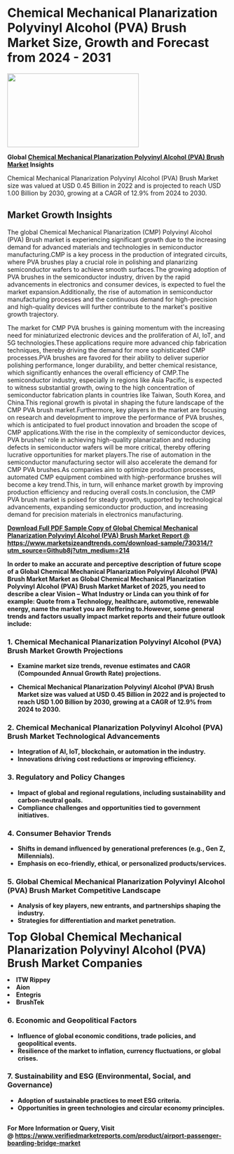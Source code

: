 <H1>Chemical Mechanical Planarization Polyvinyl Alcohol (PVA) Brush Market Size, Growth and Forecast from 2024 - 2031</H1><img class="aligncenter size-medium wp-image-584254" src="https://thirdeyenews.in/wp-content/uploads/2024/09/Global-Market-Research-300x168.jpeg" alt="" width="300" height="168" /><p><strong>Global&nbsp;<a href="https://www.marketsizeandtrends.com/download-sample/730314/?utm_source=Github8j?utm_medium=214">Chemical Mechanical Planarization Polyvinyl Alcohol (PVA) Brush Market</a> Insights</strong></p><p>Chemical Mechanical Planarization Polyvinyl Alcohol (PVA) Brush Market size was valued at USD 0.45 Billion in 2022 and is projected to reach USD 1.00 Billion by 2030, growing at a CAGR of 12.9% from 2024 to 2030.</p><p><h2>Market Growth Insights</h2> <p>The global Chemical Mechanical Planarization (CMP) Polyvinyl Alcohol (PVA) Brush market is experiencing significant growth due to the increasing demand for advanced materials and technologies in semiconductor manufacturing.CMP is a key process in the production of integrated circuits, where PVA brushes play a crucial role in polishing and planarizing semiconductor wafers to achieve smooth surfaces.The growing adoption of PVA brushes in the semiconductor industry, driven by the rapid advancements in electronics and consumer devices, is expected to fuel the market expansion.Additionally, the rise of automation in semiconductor manufacturing processes and the continuous demand for high-precision and high-quality devices will further contribute to the market's positive growth trajectory.</p> <p><strong><a href="download-sample-link"></a></strong></p> <p>The market for CMP PVA brushes is gaining momentum with the increasing need for miniaturized electronic devices and the proliferation of AI, IoT, and 5G technologies.These applications require more advanced chip fabrication techniques, thereby driving the demand for more sophisticated CMP processes.PVA brushes are favored for their ability to deliver superior polishing performance, longer durability, and better chemical resistance, which significantly enhances the overall efficiency of CMP.The semiconductor industry, especially in regions like Asia Pacific, is expected to witness substantial growth, owing to the high concentration of semiconductor fabrication plants in countries like Taiwan, South Korea, and China.This regional growth is pivotal in shaping the future landscape of the CMP PVA brush market.Furthermore, key players in the market are focusing on research and development to improve the performance of PVA brushes, which is anticipated to fuel product innovation and broaden the scope of CMP applications.With the rise in the complexity of semiconductor devices, PVA brushes' role in achieving high-quality planarization and reducing defects in semiconductor wafers will be more critical, thereby offering lucrative opportunities for market players.The rise of automation in the semiconductor manufacturing sector will also accelerate the demand for CMP PVA brushes.As companies aim to optimize production processes, automated CMP equipment combined with high-performance brushes will become a key trend.This, in turn, will enhance market growth by improving production efficiency and reducing overall costs.In conclusion, the CMP PVA brush market is poised for steady growth, supported by technological advancements, expanding semiconductor production, and increasing demand for precision materials in electronics manufacturing.</p> <p><strong><a href="get-more-link"></p><p><span class=""><strong>Download Full PDF Sample Copy of Global Chemical Mechanical Planarization Polyvinyl Alcohol (PVA) Brush Market Report</strong> @ <a href="https://www.marketsizeandtrends.com/download-sample/730314/?utm_source=Github8j?utm_medium=214" target="_blank">https://www.marketsizeandtrends.com/download-sample/730314/?utm_source=Github8j?utm_medium=214</a></span></p><p>In order to make an accurate and perceptive description of future scope of a Global&nbsp;Chemical Mechanical Planarization Polyvinyl Alcohol (PVA) Brush Market Market as Global&nbsp;Chemical Mechanical Planarization Polyvinyl Alcohol (PVA) Brush Market Market of 2025, you need to describe a clear Vision &ndash; What Industry or Linda can you think of for example: Quote from a Technology, healthcare, automotive, renewable energy, name the market you are Reffering to.However, some general trends and factors usually impact market reports and their future outlook include:</p><h3>1.&nbsp;<strong>Chemical Mechanical Planarization Polyvinyl Alcohol (PVA) Brush Market Growth Projections</strong></h3><ul><li>Examine market size trends, revenue estimates and CAGR (Compounded Annual Growth Rate) projections.</li><li><p>Chemical Mechanical Planarization Polyvinyl Alcohol (PVA) Brush Market size was valued at USD 0.45 Billion in 2022 and is projected to reach USD 1.00 Billion by 2030, growing at a CAGR of 12.9% from 2024 to 2030.</p></li></ul><h3>2.&nbsp;<strong>Chemical Mechanical Planarization Polyvinyl Alcohol (PVA) Brush Market Technological Advancements</strong></h3><ul><li>Integration of AI, IoT, blockchain, or automation in the industry.</li><li>Innovations driving cost reductions or improving efficiency.</li></ul><h3>3.&nbsp;<strong>Regulatory and Policy Changes</strong></h3><ul><li>Impact of global and regional regulations, including sustainability and carbon-neutral goals.</li><li>Compliance challenges and opportunities tied to government initiatives.</li></ul><h3>4.&nbsp;<strong>Consumer Behavior Trends</strong></h3><ul><li>Shifts in demand influenced by generational preferences (e.g., Gen Z, Millennials).</li><li>Emphasis on eco-friendly, ethical, or personalized products/services.</li></ul><h3>5.&nbsp;<strong>Global Chemical Mechanical Planarization Polyvinyl Alcohol (PVA) Brush Market Competitive Landscape</strong></h3><ul><li>Analysis of key players, new entrants, and partnerships shaping the industry.</li><li>Strategies for differentiation and market penetration.</li></ul><p data-pm-slice="1 1 []"><span style="color: inherit; font-family: inherit; font-size: 25px;">Top Global Chemical Mechanical Planarization Polyvinyl Alcohol (PVA) Brush Market Companies</span></p><div class="" data-test-id=""><p><li>ITW Rippey</li><li> Aion</li><li> Entegris</li><li> BrushTek</li></p></div><h3>6.&nbsp;<strong>Economic and Geopolitical Factors</strong></h3><ul><li>Influence of global economic conditions, trade policies, and geopolitical events.</li><li>Resilience of the market to inflation, currency fluctuations, or global crises.</li></ul><h3>7.&nbsp;<strong>Sustainability and ESG (Environmental, Social, and Governance)</strong></h3><ul><li>Adoption of sustainable practices to meet ESG criteria.</li><li>Opportunities in green technologies and circular economy principles.</li></ul><h2><strong style="font-size: 14px;">For More Information or Query, Visit @&nbsp;</strong><a style="background-color: #ffffff; font-size: 14px;" href="https://www.marketsizeandtrends.com/report/chemical-mechanical-planarization-polyvinyl-alcohol-pva-brush-market/" target="_blank">https://www.verifiedmarketreports.com/product/airport-passenger-boarding-bridge-market</a></h2>